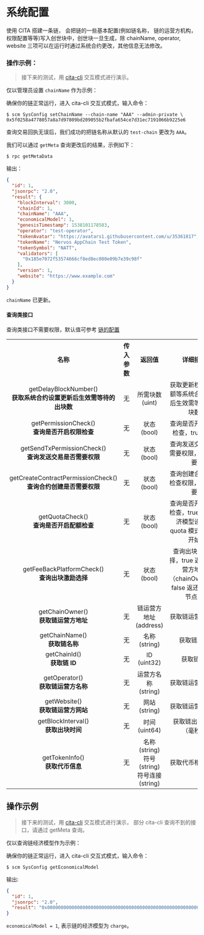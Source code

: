 # 系统配置

使用 CITA 搭建一条链， 会把链的一些基本配置(例如链名称， 链的运营方机构，权限配置等等)写入创世块中，创世块一旦生成，除 chainName, operator, website 三项可以在运行时通过系统合约更改，其他信息无法修改。

### 操作示例：

> 接下来的测试，用 [cita-cli](https://github.com/cryptape/cita-cli) 交互模式进行演示。

仅以管理员设置 `chainName` 作为示例：

确保你的链正常运行，进入 cita-cli 交互式模式，输入命令：
```shell
$ scm SysConfig setChainName --chain-name "AAA" --admin-private \ 0x5f0258a4778057a8a7d97809bd209055b2fbafa654ce7d31ec7191066b9225e6
```

查询交易回执无误后，我们成功的把链名称从默认的 `test-chain` 更改为 `AAA`。

我们可以通过 `getMeta` 查询更改后的结果，示例如下：

```shell
$ rpc getMetaData
```

输出：
```json
{
  "id": 1,
  "jsonrpc": "2.0",
  "result": {
    "blockInterval": 3000,
    "chainId": 1,
    "chainName": "AAA",
    "economicalModel": 1,
    "genesisTimestamp": 1538101178583,
    "operator": "test-operator",
    "tokenAvatar": "https://avatars1.githubusercontent.com/u/35361817",
    "tokenName": "Nervos AppChain Test Token",
    "tokenSymbol": "NATT",
    "validators": [
      "0x185e7072f53574666cf8ed8ec080e09b7e39c98f"
    ],
    "version": 1,
    "website": "https://www.example.com"
  }
}

```
`chainName` 已更新。

#### 查询类接口

查询类接口不需要权限，默认值可参考 [链的配置](./chain/config_tool.md)

<table style = "text-align: center;">
  <tr>
    <th>名称</th>
    <th>传入参数</th>
    <th>返回值</th>
    <th>详细描述</th>
  </tr>
  <tr>
    <td>
      getDelayBlockNumber()<br/>
      <strong>获取系统合约设置更新后生效需等待的出块数</strong>
    </td>
    <td>
        无
    </td>
    <td>
      所需块数 (uint)
    </td>
    <td>
      获取更新权限、配额等系统合约设置后生效需等待的出块数
    </td>
  </tr>
  <tr>
    <td>
      getPermissionCheck()<br/>
      <strong>查询是否开启权限检查</strong>
    </td>
    <td>
      无
    </td>
    <td>
      状态 (bool)
    </td>
    <td>
      查询是否开启权限检查，true 开启
    </td>
  </tr>
  <tr>
    <td>
      getSendTxPermissionCheck()<br/>
      <strong>查询发送交易是否需要权限</strong>
    </td>
    <td>
      无
    </td>
    <td>
      状态 (bool)
    </td>
    <td>
      查询发送交易是否需要权限，true 需要
    </td>
  </tr>
  <tr>
    <td>
      getCreateContractPermissionCheck()<br/>
      <strong>查询合约创建是否需要权限</strong>
    </td>
    <td>
      无
    </td>
    <td>
      状态 (bool)
    </td>
    <td>
      查询创建合约是否检查权限，true 需要
    </td>
  </tr>
  <tr>
    <td>
      getQuotaCheck()<br/>
      <strong>查询是否开启配额检查</strong>
    </td>
    <td>
      无
    </td>
    <td>
      状态 (bool)
    </td>
    <td>
      查询是否开启配额检查，true 仅当经济模型设置为 quota 模式时表示开始
    </td>
  </tr>
  <tr>
    <td>
      getFeeBackPlatformCheck()<br/>
      <strong>查询出块激励选择</strong>
    </td>
    <td>
      无
    </td>
    <td>
      状态 (bool)
    </td>
    <td>
      查询出块激励选择，true 返还给运营方地址（chainOwner），false 返还给共识节点。
    </td>
  </tr>
  <tr>
    <td>
      getChainOwner()<br/>
      <strong>获取链运营方地址</strong>
    </td>
    <td>
      无
    </td>
    <td>
      链运营方地址 (address)
    </td>
    <td>
      获取链运营方地址
    </td>
  </tr>
  <tr>
    <td>
      getChainName()<br/>
      <strong>获取链名称</strong>
    </td>
    <td>
      无
    </td>
    <td>
      名称 (string)
    </td>
    <td>
      获取链名称
    </td>
  </tr>
  <tr>
    <td>
      getChainId()<br/>
      <strong>获取链 ID</strong>
    </td>
    <td>
      无
    </td>
    <td>
      ID (uint32)
    </td>
    <td>
      获取链 ID
    </td>
  </tr>
  <tr>
    <td>
      getOperator()<br/>
      <strong>获取链运营方名称</strong>
    </td>
    <td>
      无
    </td>
    <td>
      运营方名称 (string)
    </td>
    <td>
      获取链运营方名称
    </td>
  </tr>
  <tr>
    <td>
      getWebsite()<br/>
      <strong>获取链运营方网站</strong>
    </td>
    <td>
      无
    </td>
    <td>
      网站 (string)
    </td>
    <td>
      获取链运营方网站
    </td>
  </tr>
  <tr>
    <td>
      getBlockInterval()<br/>
      <strong>获取出块时间</strong>
    </td>
    <td>
      无
    </td>
    <td>
      时间 (uint64)
    </td>
    <td>
      获取链出块时间（毫秒）
    </td>
  </tr>
  <tr>
    <td>
      getTokenInfo()<br/>
      <strong>获取代币信息</strong>
    </td>
    <td>
      无
    </td>
    <td>
      名称 (string)<br/>
      符号 (string)<br/>
      符号连接 (string)<br/>
    </td>
    <td>
      获取代币相关信息
    </td>
  </tr>
</table>

## 操作示例

> 接下来的测试，用 [cita-cli](https://github.com/cryptape/cita-cli) 交互模式进行演示， 部分 cita-cli 查询不到的接口，请通过 getMeta 查询。

仅以查询链经济模型作为示例：

确保你的链正常运行，进入 cita-cli 交互式模式，输入命令：
```shell
$ scm SysConfig getEconomicalModel
```

输出:
```json
{
  "id": 1,
  "jsonrpc": "2.0",
  "result": "0x0000000000000000000000000000000000000000000000000000000000000001"
}


```

`economicalModel = 1`, 表示链的经济模型为 `charge`。
